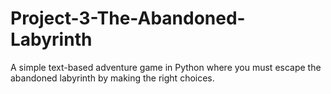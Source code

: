 # Project-3-The-Abandoned-Labyrinth
A simple text-based adventure game in Python where you must escape the abandoned labyrinth by making the right choices.

